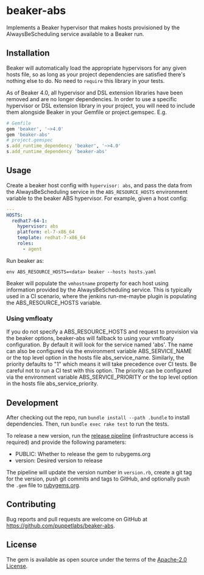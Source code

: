 # beaker-abs

Implements a Beaker hypervisor that makes hosts provisioned by the AlwaysBeScheduling service available to a Beaker run.

## Installation

Beaker will automatically load the appropriate hypervisors for any given hosts file, so as long as your project dependencies are satisfied there's nothing else to do. No need to `require` this library in your tests.

As of Beaker 4.0, all hypervisor and DSL extension libraries have been removed and are no longer dependencies. In order to use a specific hypervisor or DSL extension library in your project, you will need to include them alongside Beaker in your Gemfile or project.gemspec. E.g.

~~~ruby
# Gemfile
gem 'beaker', '~>4.0'
gem 'beaker-abs'
# project.gemspec
s.add_runtime_dependency 'beaker', '~>4.0'
s.add_runtime_dependency 'beaker-abs'
~~~

## Usage

Create a beaker host config with `hypervisor: abs`, and pass the data from the
AlwaysBeScheduling service in the `ABS_RESOURCE_HOSTS` environment variable to
the beaker ABS hypervisor. For example, given a host config:

```yaml
---
HOSTS:
  redhat7-64-1:
    hypervisor: abs
    platform: el-7-x86_64
    template: redhat-7-x86_64
    roles:
      - agent
```

Run beaker as:

```
env ABS_RESOURCE_HOSTS=<data> beaker --hosts hosts.yaml
```

Beaker will populate the `vmhostname` property for each host using information provided by the AlwaysBeScheduling service.
This is typically used in a CI scenario, where the jenkins run-me-maybe plugin is populating the ABS_RESOURCE_HOSTS variable.

### Using vmfloaty

If you do not specify a ABS_RESOURCE_HOSTS and request to provision via the beaker options, beaker-abs will fallback to using
your vmfloaty configuration. By default it will look for the service named 'abs'. The name can also be configured via 
the environment variable ABS_SERVICE_NAME or the top level option in the hosts file abs_service_name. Similarly, the priority defaults to "1" which means
it will take precedence over CI tests. Be careful not to run a CI test with this option. The priority can be configured via
the environment variable ABS_SERVICE_PRIORITY or the top level option in the hosts file abs_service_priority.

## Development

After checking out the repo, run `bundle install --path .bundle` to install dependencies. Then, run `bundle exec rake test` to run the tests.

To release a new version, run the [release pipeline](https://jenkins-qe.delivery.puppetlabs.net/job/qe_beaker-abs_init-multijob_master/) 
(infrastructure access is required) and provide the following parameters:

- PUBLIC: Whether to release the gem to rubygems.org
- version: Desired version to release

The pipeline will update the version number in `version.rb`, create a git tag for the version, push git commits and tags to
GitHub, and optionally push the `.gem` file to [rubygems.org](https://rubygems.org).

## Contributing

Bug reports and pull requests are welcome on GitHub at https://github.com/puppetlabs/beaker-abs.


## License

The gem is available as open source under the terms of the [Apache-2.0 License](https://opensource.org/licenses/Apache-2.0).

